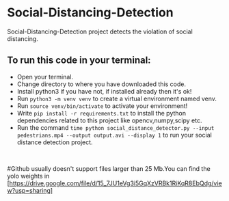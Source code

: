 # Social-Distancing-Detection
Social-Distancing-Detection project detects the violation of social distancing.
## To run this code in your terminal:
- Open your terminal.
- Change directory to where you have downloaded this code.
- Install python3 if you have not, if installed already then it's ok!
- Run `python3 -m venv venv` to create a virtual environment named venv.
- Run `source venv/bin/activate` to activate your environment!
- Write `pip install -r requirements.txt` to install the python dependencies related to this project like opencv,numpy,scipy etc.
- Run the command `time python social_distance_detector.py --input pedestrians.mp4 --output output.avi --display 1` to run your social distance detection project. 
<br>

#Github usually doesn't support files larger than 25 Mb.You can find the yolo weights in [https://drive.google.com/file/d/15_7JU1eVg3i5GqXzVRBk1RiKqR8EbQdg/view?usp=sharing]
